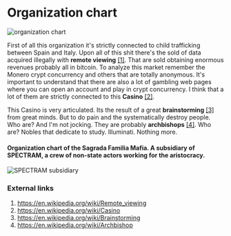 # Organization chart

![organization chart](http://telecomlobby.com/Images/orgchart.png)

First of all this organization it's strictly connected to child trafficking between Spain and Italy. Upon all of this shit there's the sold of data acquired illegally with **remote viewing** [[1]](https://en.wikipedia.org/wiki/Remote_viewing). That are sold obtaining enormous revenues probably all in bitcoin. To analyze this market remember the Monero crypt concurrency and others that are totally anonymous. It's important to understand that there are also a lot of gambling web pages where you can open an account and play in crypt concurrency. I think that a lot of them are strictly connected to this **Casino** [[2]](https://en.wikipedia.org/wiki/Casino). 

This Casino is very articulated. Its the result of a great **brainstorming** [[3]](https://en.wikipedia.org/wiki/Brainstorming) from great minds. But to do pain and the systematically destroy people. Who are? And I'm not jocking. They are probably **archbishops** [[4]](https://en.wikipedia.org/wiki/Archbishop). Who are? Nobles that dedicate to study. Illuminati. Nothing more.

#### Organization chart of the Sagrada Familia Mafia. A subsidiary of SPECTRAM, a crew of non-state actors working for  the aristocracy.

![SPECTRAM subsidiary](http://telecomlobby.com/Images/sagrada_familia_mafia_nonstate_actors_spectram.webp)

### External links

1. https://en.wikipedia.org/wiki/Remote_viewing
2. https://en.wikipedia.org/wiki/Casino
3. https://en.wikipedia.org/wiki/Brainstorming
4. https://en.wikipedia.org/wiki/Archbishop

